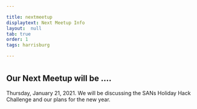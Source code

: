 ```yaml
---

title: nextmeetup
displaytext: Next Meetup Info 
layout:  null
tab: true
order: 1
tags: harrisburg

---
```

#
## Our Next Meetup will be ....

Thursday, January 21, 2021.  We will be discussing the SANs Holiday Hack Challenge and our plans for the new year.  
